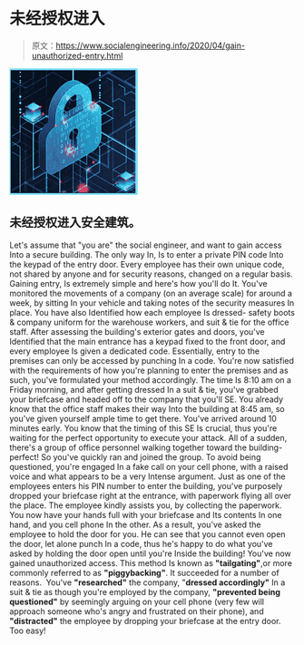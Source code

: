 # 未经授权进入

> 原文：<https://www.socialengineering.info/2020/04/gain-unauthorized-entry.html>

[![](img/db2ea178fef2e507dc632379f091d1d5.png)](https://1.bp.blogspot.com/-PHs-W7oDeRg/Xon463lsyKI/AAAAAAAAjmk/lBwvTPYOR2YIpjSFrpGwotKbsUhRGt-8gCLcBGAsYHQ/s1600/Social%2BEngineering%2BUInauthorized%2BAccess.%2Bwww.socialengineers.net.jpg)

## **未经授权进入安全建筑。**

Let's assume that "you are" the social engineer, and want to gain access Into a secure building. The only way In, Is to enter a private PIN code Into the keypad of the entry door. Every employee has their own unique code, not shared by anyone and for security reasons, changed on a regular basis. Gaining entry, Is extremely simple and here's how you'll do It.
  You've monitored the movements of a company (on an average scale) for around a week, by sitting In your vehicle and taking notes of the security measures In place. You have also Identified how each employee Is dressed- safety boots & company uniform for the warehouse workers, and suit & tie for the office staff.
  After assessing the building's exterior gates and doors, you've Identified that the main entrance has a keypad fixed to the front door, and every employee Is given a dedicated code. Essentially, entry to the premises can only be accessed by punching In a code. You're now satisfied with the requirements of how you're planning to enter the premises and as such, you've formulated your method accordingly.
  The time Is 8:10 am on a Friday morning, and after getting dressed In a suit & tie, you've grabbed your briefcase and headed off to the company that you'll SE. You already know that the office staff makes their way Into the building at 8:45 am, so you've given yourself ample time to get there.
  You've arrived around 10 minutes early. You know that the timing of this SE Is crucial, thus you're waiting for the perfect opportunity to execute your attack. All of a sudden, there's a group of office personnel walking together toward the building- perfect! So you've quickly ran and joined the group.
  To avoid being questioned, you're engaged In a fake call on your cell phone, with a raised voice and what appears to be a very Intense argument. Just as one of the employees enters his PIN number to enter the building, you've purposely dropped your briefcase right at the entrance, with paperwork flying all over the place.
  The employee kindly assists you, by collecting the paperwork. You now have your hands full with your briefcase and Its contents In one hand, and you cell phone In the other. As a result, you've asked the employee to hold the door for you. He can see that you cannot even open the door, let alone punch In a code, thus he's happy to do what you've asked by holding the door open until you're Inside the building! You've now gained unauthorized access.
  This method Is known as **"tailgating"**,or more commonly referred to as **"piggybacking"**. It succeeded for a number of reasons. 
  You've **"researched"** the company, "**dressed accordingly"** In a suit & tie as though you're employed by the company, **"prevented being questioned"** by seemingly arguing on your cell phone (very few will approach someone who's angry and frustrated on their phone), and **"distracted"** the employee by dropping your briefcase at the entry door. Too easy!